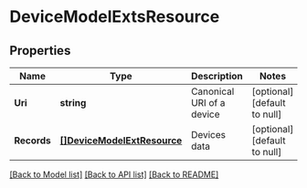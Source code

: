 # DeviceModelExtsResource

## Properties
Name | Type | Description | Notes
------------ | ------------- | ------------- | -------------
**Uri** | **string** | Canonical URI of a device | [optional] [default to null]
**Records** | [**[]DeviceModelExtResource**](DeviceModelExtResource.md) | Devices data | [optional] [default to null]

[[Back to Model list]](../README.md#documentation-for-models) [[Back to API list]](../README.md#documentation-for-api-endpoints) [[Back to README]](../README.md)


